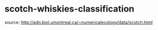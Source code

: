 # scotch-whiskies-classification

source: http://adn.biol.umontreal.ca/~numericalecology/data/scotch.html
